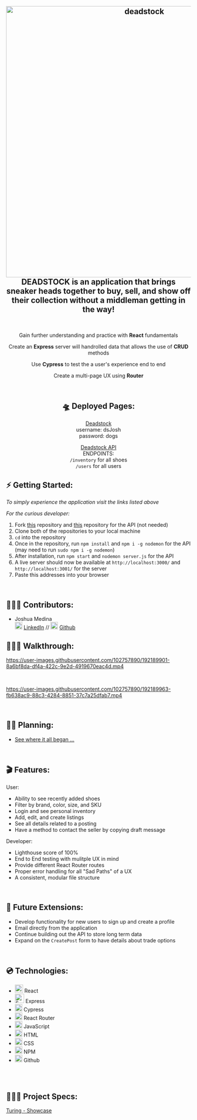 <h2 align="center">
  <img alt="deadstock" src="https://user-images.githubusercontent.com/102757890/192151324-e88a3e09-5697-4088-937e-408e22de06c6.png" width="738px"/><br/>
 DEADSTOCK is an application that brings sneaker heads together to buy, sell, and show off their collection without a middleman getting in the way!
</h2>
<p align="center"> 
<br>
<p align="center">Gain further understanding and practice with <b>React</b> fundamentals</p> 
<p align="center">Create an <b>Express</b> server will handrolled data that allows the use of <b>CRUD</b> methods</p>
<p align="center">Use <b>Cypress</b> to test the a user's experience end to end</p> <p align="center">Create a multi-page UX using <b>Router</b></p>

<br>

<div align="center">

## 🛸 <b>Deployed Pages:</b>

[Deadstock](https://deadstock-jrmedina.vercel.app/)
<br>
username: dsJosh <br> password: dogs

[Deadstock API](https://deadstock-api.herokuapp.com/api/inventory)
<br>
ENDPOINTS:<br>`/inventory` for all shoes<br>
`/users` for all users
</div>

## ⚡️ <b>Getting Started:</b>
*To simply experience the application visit the links listed above*

*For the curious developer:*
1. Fork [this](https://github.com/jrmedina/MoodTunes) repository and [this](https://github.com/jfarelli/MoodTunes-api) repository for the API (not needed)
2. Clone both of the repositories to your local machine
3. `cd` into the repository
5.  Once in the repository, run `npm install` and `npm i -g nodemon` for the API (may need to run `sudo npm i -g nodemon`)
6.  After installation, run `npm start` and `nodemon server.js` for the API
8.  A live server should now be available at `http://localhost:3000/` and `http://localhost:3001/` for the server 
9. Paste this addresses into your browser

<br>

## 🧑🏻‍💻 <b>Contributors:</b>

 - Joshua Medina    
 <img alt="LinkedIn" src="https://user-images.githubusercontent.com/102757890/183784713-c18feb13-d2db-47e1-883c-602cc2fd1782.png" width="20px"/> [LinkedIn](https://www.linkedin.com/in/joshua-medina/) //
  <img alt="Github" src="https://user-images.githubusercontent.com/25181517/117364276-fc4eb280-aebd-11eb-92ba-8a6ef74b7313.png" width="20px"/> [Github](https://github.com/jrmedina) 



## 🚶🏻‍♂️ <b>Walkthrough:</b>

https://user-images.githubusercontent.com/102757890/192189901-8a6bf8da-df4a-422c-9e2d-4919670eac4d.mp4

<br>

https://user-images.githubusercontent.com/102757890/192189963-fb638ac9-88c3-4284-8851-37c7a25dfab7.mp4

<br>

## ✍🏼 <b>Planning:</b>
- [See where it all began  ...](https://www.figma.com/file/UtNCuIZ2lImAGiE3lwckvo/Untitled?node-id=0%3A1)

<br>

## 🎬 <b>Features:</b>
User:
- Ability to see recently added shoes
- Filter by brand, color, size, and SKU
- Login and see personal inventory
- Add, edit, and create listings
- See all details related to a posting
- Have a method to contact the seller by copying draft message

Developer: 
- Lighthouse score of 100%
- End to End testing with mulitple UX in mind
- Provide different React Router routes
- Proper error handling for all "Sad Paths" of a UX
- A consistent, modular file structure
<br>

## 🔮 <b>Future Extensions:</b>
- Develop functionality for new users to sign up and create a profile
- Email directly from the application
- Continue building out the API to store long term data
- Expand on the `CreatePost` form to  have details about trade options

<br>

## 💿 <b>Technologies:</b>

- <img alt="React" src="https://user-images.githubusercontent.com/25181517/117448085-96eed600-af3e-11eb-9492-83a3a0fcbfb1.png" width="22px"/> React
- <img alt="Express" src="https://user-images.githubusercontent.com/25181517/183576452-167273ef-bc96-48d1-bb36-5ddb57695960.png" width="25px"/> Express
- <img alt="Cypress" src="https://user-images.githubusercontent.com/102757890/188327611-9db68508-44e6-429d-9eed-0d8a243302a1.png" width="20px"/> Cypress
- <img alt="React Router" src="https://user-images.githubusercontent.com/102757890/188328033-172b27de-1636-4629-b997-2eadb33634ad.png" width="20px"/> React Router
- <img alt="javascript" src="https://user-images.githubusercontent.com/25181517/117447155-6a868a00-af3d-11eb-9cfe-245df15c9f3f.png" width="20px"/> JavaScript
- <img alt="HTML" src="https://user-images.githubusercontent.com/25181517/117447535-f00a3a00-af3d-11eb-89bf-45aaf56dbaf1.png" width="20px"/> HTML 
- <img alt="CSS" src="https://user-images.githubusercontent.com/25181517/117447663-0fa16280-af3e-11eb-8677-bcf8e4f8e298.png" width="20px"/> CSS
- <img alt="NPM" src="https://user-images.githubusercontent.com/25181517/121401671-49102800-c959-11eb-9f6f-74d49a5e1774.png" width="20px"/> NPM
- <img alt="Github" src="https://user-images.githubusercontent.com/25181517/117364276-fc4eb280-aebd-11eb-92ba-8a6ef74b7313.png" width="20px"/> Github

<br>


<br>

## 🕵🏻‍♂️ <b>Project Specs:</b>
[Turing - Showcase](https://frontend.turing.edu/projects/module-3/showcase.html)
